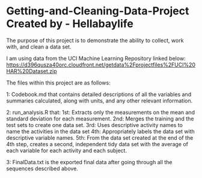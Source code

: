# Getting-and-Cleaning-Data-Project Created by - Hellabaylife

The purpose of this project is to demonstrate the ability to collect, work with, and clean a data set.

I am using data from the UCI Machine Learning Repository linked below:
<https://d396qusza40orc.cloudfront.net/getdata%2Fprojectfiles%2FUCI%20HAR%20Dataset.zip>

The files within this project are as follows:

1: Codebook.md that contains detailed descriptions of all the variables and summaries calculated, along with units, and any other relevant information.

2: run_analysis.R that:
1st: Extracts only the measurements on the mean and standard deviation for each measurement. 
2nd: Merges the training and the test sets to create one data set.
3rd: Uses descriptive activity names to name the activities in the data set
4th: Appropriately labels the data set with descriptive variable names. 
5th: From the data set created at the end of the 4th step, creates a second, independent tidy data set with the average of each variable for each activity and each subject.

3: FinalData.txt is the exported final data after going through all the sequences described above.
